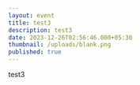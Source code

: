 ```yaml
---
layout: event
title: test3
description: test3
date: 2023-12-26T02:56:46.000+05:30
thumbnail: /uploads/blank.png
published: true
---
```

test3
